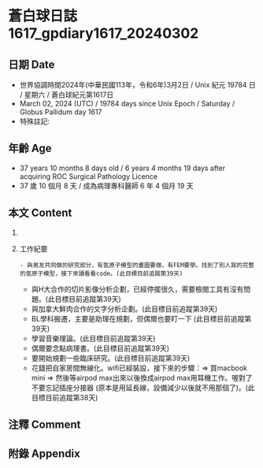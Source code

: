 [_metadata_:encoding]: - "utf-8"
[_metadata_:language]: - "zh-Hant-TW"
[_metadata_:fileformat]: - "markdown"
[_metadata_:MIME_type]: - "text/plain"
[_metadata_:markdown_version]: - "commonmark version 0.30"
[_metadata_:markdown_spec]: - "https://spec.commonmark.org/0.30/"

# 蒼白球日誌1617_gpdiary1617_20240302 #

## 日期 Date ##

* 世界協調時間2024年(中華民國113年，令和6年)3月2日 / Unix 紀元 19784 日 / 星期六 / 蒼白球紀元第1617日
* March 02, 2024 (UTC) / 19784 days since Unix Epoch / Saturday / Globus Pallidum day 1617
* 特殊註記:

## 年齡 Age ##

* 37 years 10 months 8 days old / 6 years 4 months 19 days after acquiring ROC Surgical Pathology Licence
* 37 歲 10 個月 8 天 / 成為病理專科醫師 6 年 4 個月 19 天

## 本文 Content ##

1. 

    
2. 工作紀要

       - 與男友共同做的研究部分，有氫原子模型的畫圖要做，有FEM要學。找到了別人寫的完整的氫原子模型，接下來讀看看code。(此目標目前追蹤第39天)
   - 與H大合作的切片影像分析企劃，已經停擺很久，需要檢閱工具有沒有問題。(此目標目前追蹤第39天)
   - 與加拿大鮮肉合作的文字分析企劃。(此目標目前追蹤第39天)
   - BL學科搬遷，主要是助理在規劃，但偶爾也要盯一下 (此目標目前追蹤第39天)
   - 學習音樂理論。(此目標目前追蹤第39天)
   - 偶爾要念點病理書。(此目標目前追蹤第39天)
   - 要開始規劃一些臨床研究。(此目標目前追蹤第39天)
   - 花錢把自家房間無線化。wifi已經裝設，接下來的步驟：=> 買macbook mini => 然後等airpod max出來以後換成airpod max用耳機工作。喔對了不要忘記插座分接器 (原本是用延長線，設備減少以後就不用那個了)。(此目標目前追蹤第38天)


## 注釋 Comment ##


## 附錄 Appendix ##


